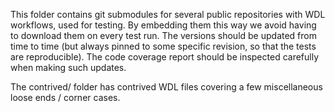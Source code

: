 This folder contains git submodules for several public repositories with WDL
workflows, used for testing. By embedding them this way we avoid having to
download them on every test run. The versions should be updated from time
to time (but always pinned to some specific revision, so that the tests are
reproducible). The code coverage report should be inspected carefully when
making such updates.

The contrived/ folder has contrived WDL files covering a few miscellaneous
loose ends / corner cases.
